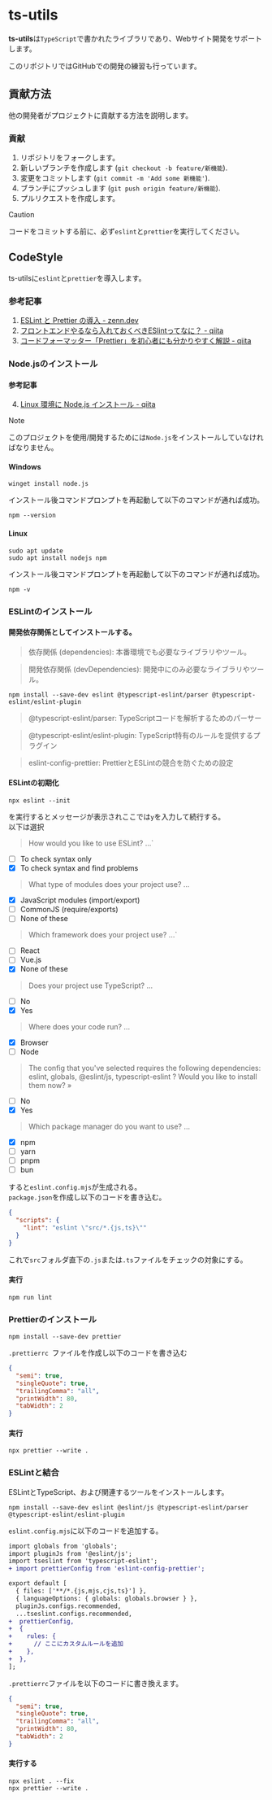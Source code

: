 # ts-utils

**ts-utils**は`TypeScript`で書かれたライブラリであり、Webサイト開発をサポートします。

このリポジトリではGitHubでの開発の練習も行っています。


## 貢献方法
他の開発者がプロジェクトに貢献する方法を説明します。

### 貢献
1. リポジトリをフォークします。
2. 新しいブランチを作成します (`git checkout -b feature/新機能`).
3. 変更をコミットします (`git commit -m 'Add some 新機能'`).
4. ブランチにプッシュします (`git push origin feature/新機能`).
5. プルリクエストを作成します。

> [!CAUTION]
> コードをコミットする前に、必ず`eslint`と`prettier`を実行してください。

## CodeStyle

ts-utilsに`eslint`と`prettier`を導入します。

### 参考記事

1. [ESLint と Prettier の導入 - zenn.dev](https://zenn.dev/takaya39/articles/0a8a9fae99001f)
2. [フロントエンドやるなら入れておくべきESlintってなに？ - qiita](https://qiita.com/mzmz__02/items/63f2624e00c02be2f942)
3. [コードフォーマッター「Prettier」を初心者にも分かりやすく解説 - qiita](https://qiita.com/Junpei_Takagi/items/3983cc735e71ea3917fd)

### Node.jsのインストール

#### 参考記事

4. [Linux 環境に Node.js インストール - qiita](https://qiita.com/nanbuwks/items/ed8adb2d4324c939a349)

> [!NOTE]
> このプロジェクトを使用/開発するためには`Node.js`をインストールしていなければなりません。

#### Windows

```
winget install node.js
```

インストール後コマンドプロンプトを再起動して以下のコマンドが通れば成功。

```
npm --version
```

#### Linux

```
sudo apt update
sudo apt install nodejs npm
```

インストール後コマンドプロンプトを再起動して以下のコマンドが通れば成功。

```
npm -v
```

### ESLintのインストール

#### 開発依存関係としてインストールする。

> 依存関係 (dependencies): 本番環境でも必要なライブラリやツール。

> 開発依存関係 (devDependencies): 開発中にのみ必要なライブラリやツール。

```
npm install --save-dev eslint @typescript-eslint/parser @typescript-eslint/eslint-plugin
```

> @typescript-eslint/parser: TypeScriptコードを解析するためのパーサー

> @typescript-eslint/eslint-plugin: TypeScript特有のルールを提供するプラグイン

> eslint-config-prettier: PrettierとESLintの競合を防ぐための設定

#### ESLintの初期化

```
npx eslint --init
```

を実行するとメッセージが表示されここでは`y`を入力して続行する。  
以下は選択

> How would you like to use ESLint? ...`

- [ ] To check syntax only
- [x] To check syntax and find problems

> What type of modules does your project use? ...

- [x] JavaScript modules (import/export)
- [ ] CommonJS (require/exports)
- [ ] None of these

> Which framework does your project use? ...`

- [ ] React
- [ ] Vue.js
- [x] None of these

> Does your project use TypeScript? ...

- [ ] No
- [x] Yes

> Where does your code run? ...

- [x] Browser
- [ ] Node

> The config that you've selected requires the following dependencies:
> eslint, globals, @eslint/js, typescript-eslint
> ? Would you like to install them now? »

- [ ] No
- [x] Yes

> Which package manager do you want to use? ...

- [x] npm
- [ ] yarn
- [ ] pnpm
- [ ] bun

すると`eslint.config.mjs`が生成される。  
`package.json`を作成し以下のコードを書き込む。

```json
{
  "scripts": {
    "lint": "eslint \"src/*.{js,ts}\""
  }
}
```

これで`src`フォルダ直下の`.js`または`.ts`ファイルをチェックの対象にする。

#### 実行
```
npm run lint
```

### Prettierのインストール
```
npm install --save-dev prettier
```
`.prettierrc `ファイルを作成し以下のコードを書き込む
```json
{
  "semi": true,
  "singleQuote": true,
  "trailingComma": "all",
  "printWidth": 80,
  "tabWidth": 2
}
```
#### 実行
```
npx prettier --write .
```
### ESLintと結合
ESLintとTypeScript、および関連するツールをインストールします。
```
npm install --save-dev eslint @eslint/js @typescript-eslint/parser @typescript-eslint/eslint-plugin
```
`eslint.config.mjs`に以下のコードを追加する。
```diff javascript
import globals from 'globals';
import pluginJs from '@eslint/js';
import tseslint from 'typescript-eslint';
+ import prettierConfig from 'eslint-config-prettier';

export default [
  { files: ['**/*.{js,mjs,cjs,ts}'] },
  { languageOptions: { globals: globals.browser } },
  pluginJs.configs.recommended,
  ...tseslint.configs.recommended,
+  prettierConfig,
+  {
+    rules: {
+      // ここにカスタムルールを追加
+    },
+  },
];
```
`.prettierrc`ファイルを以下のコードに書き換えます。
```json
{
  "semi": true,
  "singleQuote": true,
  "trailingComma": "all",
  "printWidth": 80,
  "tabWidth": 2
}
```
#### 実行する
```
npx eslint . --fix
npx prettier --write .
```
